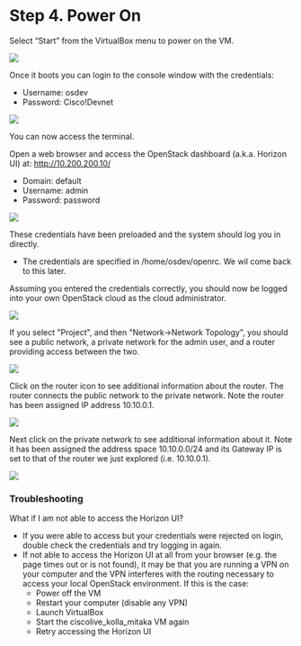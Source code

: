 # Step 4. Power On

Select “Start” from the VirtualBox menu to power on the VM.

![](/posts/files/openstack-install/images/image-step4-0.png)

Once it boots you can login to the console window with the credentials:

* Username: osdev
* Password: Cisco!Devnet

![](/posts/files/openstack-install/images/image-step4-1.png)

You can now access the terminal.

Open a web browser and access the OpenStack dashboard (a.k.a. Horizon UI) at: <a target="_blank" href="http://10.200.200.10/">http://10.200.200.10/</a>

* Domain:   default
* Username: admin
* Password: password

![](/posts/files/openstack-install/images/image-step4-2.png)

These credentials have been preloaded and the system should log you in directly. 

* The credentials are specified in /home/osdev/openrc. We wil come back to this later.

Assuming you entered the credentials correctly, you should now be logged into your own OpenStack cloud as the cloud administrator.

![](/posts/files/openstack-install/images/image-step4-3.png)

If you select "Project", and then "Network->Network Topology", you should see a public network, a private network for the admin user, and a router providing access between the two.

![](/posts/files/openstack-install/images/image-step4-4.png)

Click on the router icon to see additional information about the router. The router connects the public network to the private network. Note the router has been assigned IP address 10.10.0.1.

![](/posts/files/openstack-install/images/image-step4-5.png)

Next click on the private network to see additional information about it. Note it has been assigned the address space 10.10.0.0/24 and its Gateway IP is set to that of the router we just explored (i.e. 10.10.0.1).

![](/posts/files/openstack-install/images/image-step4-6.png)


### Troubleshooting

What if I am not able to access the Horizon UI?

* If you were able to access but your credentials were rejected on login, double check the credentials and try logging in again.
* If not able to access the Horizon UI at all from your browser (e.g. the page times out or is not found), it may be that you are running a VPN on your computer and the VPN interferes with the routing necessary to access your local OpenStack environment. If this is the case:
	* Power off the VM
	* Restart your computer (disable any VPN)
	* Launch VirtualBox
	* Start the ciscolive_kolla_mitaka VM again
	* Retry accessing the Horizon UI
